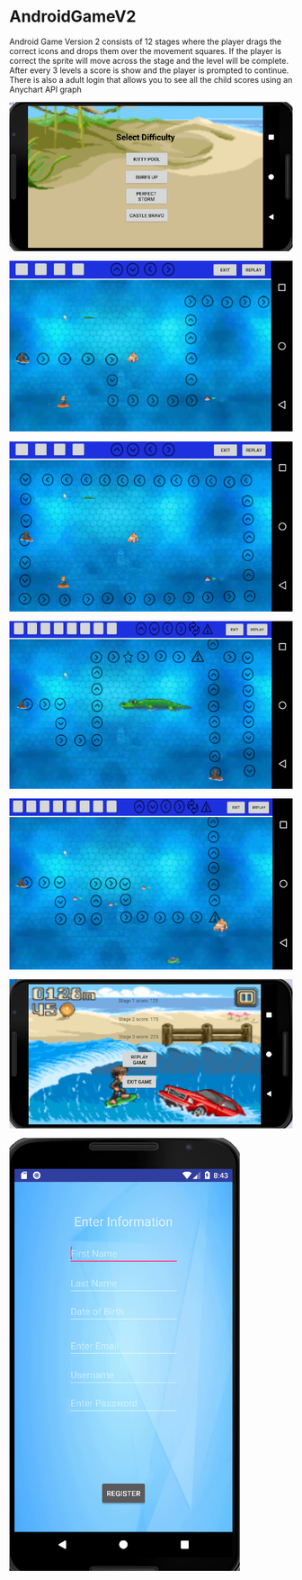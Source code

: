 # AndroidGameV2
Android Game Version 2 consists of 12 stages where the player drags the correct icons and drops them over the movement squares.
If the player is correct the sprite will move across the stage and the level will be complete. After every 3 levels a score is show
and the player is prompted to continue. There is also a adult login that allows you to see all the child scores using an Anychart API
graph


![Android Game 2](Game2Selection.png?raw=true "Game Selection")


![Android Game 2](EasyLevel1.png?raw=true "Easy Level 1")


![Android Game 2](EasyLevel3.png?raw=true "Easy Level 3")


![Android Game 2](HardLevel1.png?raw=true "Hard Level 1")


![Android Game 2](HardLevel2.png?raw=true "Hard Level 2")


![Android Game 2](MediumStageScore.png?raw=true "Medium score")


![Android Game 2](RegistrationProject1.png?raw=true "Registration")

